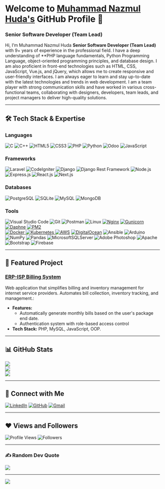 # Welcome to [Muhammad Nazmul Huda's](https://csenazbd.com/) GitHub Profile 👋

### Senior Software Developer (Team Lead)

Hi, I’m Muhammad Nazmul Huda **Senior Software Developer (Team Lead)** with 9+ years of experience in the professional field. I have a deep understanding of **PHP language fundamentals, Python Programming Language, object-oriented programming principles, and database design. I am also proficient in front-end technologies such as HTML, CSS, JavaScript, Vue.js, and jQuery, which allows me to create responsive and user-friendly interfaces. I am always eager to learn and stay up-to-date with the latest technologies and trends in web development. I am a team player with strong communication skills and have worked in various cross-functional teams, collaborating with designers, developers, team leads, and project managers to deliver high-quality solutions.

---

## 🛠 Tech Stack & Expertise

### Languages  
![C](https://img.shields.io/badge/c-%2300599C.svg?style=for-the-badge&logo=c&logoColor=white) ![C++](https://img.shields.io/badge/c++-%2300599C.svg?style=for-the-badge&logo=c%2B%2B&logoColor=white) ![HTML5](https://img.shields.io/badge/html5-%23E34F26.svg?style=for-the-badge&logo=html5&logoColor=white) ![CSS3](https://img.shields.io/badge/css3-%231572B6.svg?style=for-the-badge&logo=css3&logoColor=white) ![PHP](https://img.shields.io/badge/PHP-CB3837?style=for-the-badge&logo=PHP&logoColor=white) ![Python](https://img.shields.io/badge/Python-FFD43B?style=for-the-badge&logo=python&logoColor=blue) ![Odoo](https://img.shields.io/badge/Odoo-714b67?style=for-the-badge&logo=odoo&logoColor=pink) ![JavaScript](https://img.shields.io/badge/JavaScript-F7DF1E?style=for-the-badge&logo=javascript&logoColor=black)

### Frameworks  
![Laravel](https://img.shields.io/badge/Laravel-CB3837?style=for-the-badge&logo=laravel&logoColor=white) ![CodeIgniter](https://img.shields.io/badge/CodeIgniter-CB3837?style=for-the-badge&logo=codeIgniter&logoColor=white) ![Django](https://img.shields.io/badge/Django-092E20?style=for-the-badge&logo=django&logoColor=green) ![Django Rest Framework](https://img.shields.io/badge/Django%20Rest%20Framework-ff1709?style=for-the-badge&logo=django&logoColor=white) ![Node.js](https://img.shields.io/badge/Node.js-339933?style=for-the-badge&logo=nodedotjs&logoColor=white) ![Express.js](https://img.shields.io/badge/Express.js-000000?style=for-the-badge&logo=express&logoColor=white) ![React.js](https://img.shields.io/badge/React-20232A?style=for-the-badge&logo=react&logoColor=61DAFB) ![Next.js](https://img.shields.io/badge/Next.js-000000?style=for-the-badge&logo=nextdotjs&logoColor=white)  

### Databases  
![PostgreSQL](https://img.shields.io/badge/PostgreSQL-316192?style=for-the-badge&logo=postgresql&logoColor=white) ![SQLite](https://img.shields.io/badge/SQLite-07405E?style=for-the-badge&logo=sqlite&logoColor=white) ![MySQL](https://img.shields.io/badge/MySQL-4479A1?style=for-the-badge&logo=mysql&logoColor=white) ![MongoDB](https://img.shields.io/badge/MongoDB-4EA94B?style=for-the-badge&logo=mongodb&logoColor=white)  

### Tools  
![Visual Studio Code](https://img.shields.io/badge/VS%20Code-0078D4?style=for-the-badge&logo=visual%20studio%20code&logoColor=white) ![Git](https://img.shields.io/badge/Git-F05032?style=for-the-badge&logo=git&logoColor=white) ![Postman](https://img.shields.io/badge/Postman-FF6C37?style=for-the-badge&logo=postman&logoColor=white) ![Linux](https://img.shields.io/badge/Linux-ffef00?style=for-the-badge&logo=linux&logoColor=black) [![Nginx](https://img.shields.io/badge/Nginx-009639?style=for-the-badge&logo=nginx&logoColor=white)](https://www.nginx.com/) [![Gunicorn](https://img.shields.io/badge/Gunicorn-499848?style=for-the-badge&logo=gunicorn&logoColor=white)](https://gunicorn.org/) [![Daphne](https://img.shields.io/badge/Daphne-292A2F?style=for-the-badge&logo=daphne&logoColor=white)](https://github.com/django/daphne) [![PM2](https://img.shields.io/badge/PM2-2B037A?style=for-the-badge&logo=pm2&logoColor=white)](https://pm2.keymetrics.io/)     
[![Docker](https://img.shields.io/badge/Docker-2CA5E0?style=for-the-badge&logo=docker&logoColor=white)  ![Kubernetes](https://img.shields.io/badge/Kubernetes-326ce5?style=for-the-badge&logo=kubernetes&logoColor=white) ![AWS](https://img.shields.io/badge/AWS-232F3E?style=for-the-badge&logo=amazon-aws&logoColor=white)](https://aws.amazon.com/) [![DigitalOcean](https://img.shields.io/badge/DigitalOcean-0079FF?style=for-the-badge&logo=digitalocean&logoColor=white)](https://www.digitalocean.com/) ![Ansible](https://img.shields.io/badge/ansible-%231A1918.svg?style=for-the-badge&logo=ansible&logoColor=white) ![Arduino](https://img.shields.io/badge/-Arduino-00979D?style=for-the-badge&logo=Arduino&logoColor=white) ![NumPy](https://img.shields.io/badge/numpy-%23013243.svg?style=for-the-badge&logo=numpy&logoColor=white) ![Pandas](https://img.shields.io/badge/pandas-%23150458.svg?style=for-the-badge&logo=pandas&logoColor=white) ![MicrosoftSQLServer](https://img.shields.io/badge/Microsoft%20SQL%20Sever-CC2927?style=for-the-badge&logo=microsoft%20sql%20server&logoColor=white) ![Adobe Photoshop](https://img.shields.io/badge/adobephotoshop-%2331A8FF.svg?style=for-the-badge&logo=adobephotoshop&logoColor=white) ![Apache](https://img.shields.io/badge/apache-%23D42029.svg?style=for-the-badge&logo=apache&logoColor=white) ![Bootstrap](https://img.shields.io/badge/bootstrap-%23563D7C.svg?style=for-the-badge&logo=bootstrap&logoColor=white) ![Firebase](https://img.shields.io/badge/firebase-%23039BE5.svg?style=for-the-badge&logo=firebase)


---

## 🌟 Featured Project 

### [ERP-ISP Billing System](https://github.com/csenazbd/isp-billing-management)
Web application that simplifies billing and inventory management for internet service providers. Automates bill collection, inventory tracking, and management.:  

- **Features:**  
  - Automatically generate monthly bills based on the user's package end date.  
  - Authentication system with role-based access control  
- **Tech Stack:** PHP, MySQL, JavaScript, OOP.  

---

## 📊 GitHub Stats
![](https://github-readme-stats.vercel.app/api?username=csenazbd&theme=radical&hide_border=true&include_all_commits=true&count_private=true)<br/>
![](https://github-readme-streak-stats.herokuapp.com/?user=csenazbd&theme=radical&hide_border=true)<br/>
![](https://github-readme-stats.vercel.app/api/top-langs/?username=csenazbd&theme=radical&hide_border=true&include_all_commits=true&count_private=true&layout=compact)

---

## 💬 Connect with Me  
[![LinkedIn](https://img.shields.io/badge/LinkedIn-0077B5?style=for-the-badge&logo=linkedin&logoColor=white)](https://www.linkedin.com/in/nazmul-huda-a16982111/) [![GitHub](https://img.shields.io/badge/GitHub-100000?style=for-the-badge&logo=github&logoColor=white)](https://github.com/csenazbd) [![Gmail](https://img.shields.io/badge/Gmail-D14836?style=for-the-badge&logo=gmail&logoColor=white)](mailto:engineer.nazmul.bd@gmail.com)  

---

## ❤ Views and Followers  
![Profile Views](https://komarev.com/ghpvc/?username=csenazbd) ![Followers](https://img.shields.io/github/followers/csenazbd?label=Followers&style=social) 

---

### ✍️ Random Dev Quote
![](https://quotes-github-readme.vercel.app/api?type=horizontal&theme=radical)

---
[![](https://visitcount.itsvg.in/api?id=asif2305&icon=0&color=0)](https://visitcount.itsvg.in)
